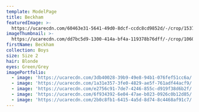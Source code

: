 ```yaml
---
template: ModelPage
title: Beckham
featuredImage: >-
  https://ucarecdn.com/60463e31-5641-49d0-8dcf-ccdc8cd9852d/-/crop/1537x1306/0,159/-/preview/
imageThumbnail: >-
  https://ucarecdn.com/dd7bc5d9-1300-414a-bf4a-119378b76dff/-/crop/1060x1352/740,0/-/preview/
firstName: Beckham
collection: Boys
size: Size 2
hair: Blonde
eyes: Green/Grey
imagePortfolio:
  - image: 'https://ucarecdn.com/3db40028-39b9-49e8-94b1-076fef51cc6a/'
  - image: 'https://ucarecdn.com/1a31e357-3fe0-4829-ae5f-761adf44acf9/'
  - image: 'https://ucarecdn.com/e2756c91-7de7-4246-855c-d919f38d6b2f/'
  - image: 'https://ucarecdn.com/6f934392-6e04-47ae-b023-0926c0b12d85/'
  - image: 'https://ucarecdn.com/2b0c8fb1-6415-4a5d-8d74-8c4468af91c7/'
---
```


